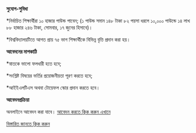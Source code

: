 **সুযোগ-সুবিধা**

\*নির্বাচিত শিক্ষার্থীরা ১০ হাজার পাউন্ড পাবেন; (১ পাউন্ড সমান ১৪৮ টাকা ৮২ পয়সা ধরলে ১০,০০০ পাউন্ডে ১৪ লাখ ৮৮ হাজার ২৪৬ টাকা, সোমবার, ১৭ জুনের হিসাবে)।

\*বিশ্ববিদ্যালয়টিতে আগত প্রায় ৭৫ ভাগ শিক্ষার্থীকে বিভিন্ন বৃত্তি প্রদান করা হয়।

**আবেদনের মাপকাঠি**

\*স্নাতকে ভালো ফলধারী হতে হবে;

\*সংশ্লিষ্ট বিষয়ের ভর্তির প্রয়োজনীয়তা পূরণ করতে হবে;

\*আইইএলটিএস অথবা টোয়েফল স্কোর প্রদান করতে হবে।

**আবেদনপ্রক্রিয়া**

অনলাইনে আবেদন করা যাবে। <a href="https://apply.gse.upenn.edu/account/register?r=https%3a%2f%2fapply.gse.upenn.edu%2fapply%2f" target="_blank" rel="nofollow">আবেদন করতে ক্লিক করুন এখানে</a>

<a href="https://www.gse.upenn.edu/admissions/application-requirements-deadlines" target="_blank" rel="nofollow">বিস্তারিত জানতে ক্লিক করুন</a>
